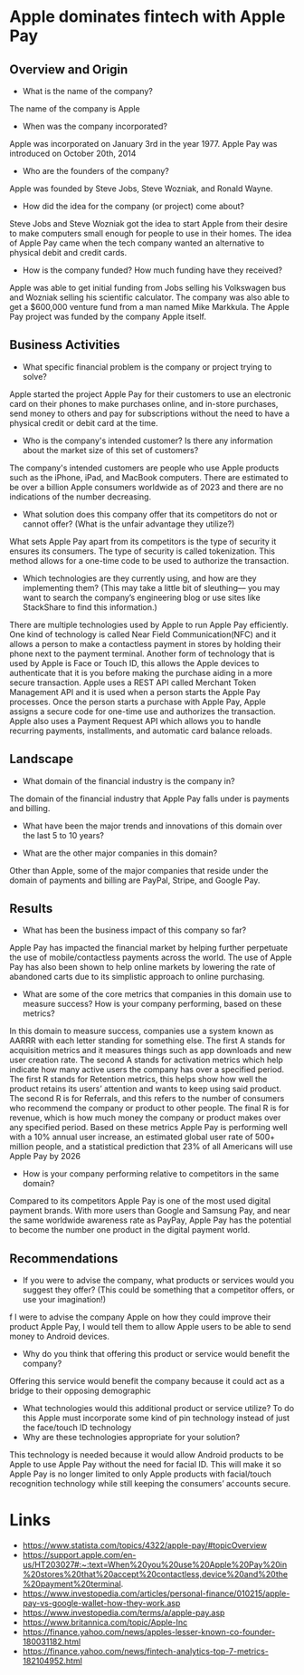 # Apple dominates fintech with Apple Pay 
	

## Overview and Origin
	
* What is the name of the company?
	
The name of the company is Apple
* When was the company incorporated?
	
Apple was incorporated on January 3rd in the year 1977. Apple Pay was introduced on October 20th, 2014
* Who are the founders of the company?
	
Apple was founded by Steve Jobs, Steve Wozniak, and Ronald Wayne.
* How did the idea for the company (or project) come about?
	
Steve Jobs and Steve Wozniak got the idea to start Apple from their desire to make computers small enough for people to use in their homes. The idea of Apple Pay came when the tech company wanted an alternative to physical debit and credit cards.
* How is the company funded? How much funding have they received?
	
Apple was able to get initial funding from Jobs selling his Volkswagen bus and Wozniak selling his scientific calculator. The company was also able to get a $600,000 venture fund from a man named Mike Markkula. The Apple Pay project was funded by the company Apple itself.

## Business Activities

* What specific financial problem is the company or project trying to solve?
	
Apple started the project Apple Pay for their customers to use an electronic card on their phones to make purchases online, and in-store purchases, send money to others and pay for subscriptions without the need to have a physical credit or debit card at the time.  
* Who is the company's intended customer?  Is there any information about the market size of this set of customers?
	
The company's intended customers are people who use Apple products such as the iPhone, iPad, and MacBook computers. There are estimated to be over a billion Apple consumers worldwide as of 2023 and there are no indications of the number decreasing.
* What solution does this company offer that its competitors do not or cannot offer? (What is the unfair advantage they utilize?)

What sets Apple Pay apart from its competitors is the type of security it ensures its consumers. The type of security is called tokenization. This method allows for a one-time code to be used to authorize the transaction.
* Which technologies are they currently using, and how are they implementing them? (This may take a little bit of sleuthing–– you may want to search the company’s engineering blog or use sites like StackShare to find this information.)
	
There are multiple technologies used by Apple to run Apple Pay efficiently. One kind of technology is called Near Field Communication(NFC) and it allows a person to make a contactless payment in stores by holding their phone next to the payment terminal. Another form of technology that is used by Apple is Face or Touch ID, this allows the Apple devices to authenticate that it is you before making the purchase aiding in a more secure transaction. Apple uses a REST API called Merchant Token Management API and it is used when a person starts the Apple Pay processes. Once the person starts a purchase with Apple Pay, Apple assigns a secure code for one-time use and authorizes the transaction. Apple also uses a Payment Request API which allows you to handle recurring payments, installments, and automatic card balance reloads.

## Landscape

* What domain of the financial industry is the company in?
	
The domain of the financial industry that Apple Pay falls under is payments and billing.
* What have been the major trends and innovations of this domain over the last 5 to 10 years?

* What are the other major companies in this domain?
	
Other than Apple, some of the major companies that reside under the domain of payments and billing are PayPal, Stripe, and Google Pay.

## Results

* What has been the business impact of this company so far?
	
Apple Pay has impacted the financial market by helping further perpetuate the use of mobile/contactless payments across the world. The use of Apple Pay has also been shown to help online markets by lowering the rate of abandoned carts due to its simplistic approach to online purchasing. 
* What are some of the core metrics that companies in this domain use to measure success? How is your company performing, based on these metrics?
	
In this domain to measure success, companies use a system known as AARRR with each letter standing for something else. The first A stands for acquisition metrics and it measures things such as app downloads and new user creation rate. The second A stands for activation metrics which help indicate how many active users the company has over a specified period. The first R stands for Retention metrics, this helps show how well the product retains its users’ attention and wants to keep using said product. The second R is for Referrals, and this refers to the number of consumers who recommend the company or product to other people. The final R is for revenue, which is how much money the company or product makes over any specified period. Based on these metrics Apple Pay is performing well with a 10% annual user increase, an estimated global user rate of 500+ million people, and a statistical prediction that 23% of all Americans will use Apple Pay by 2026
* How is your company performing relative to competitors in the same domain?
	
Compared to its competitors Apple Pay is one of the most used digital payment brands. With more users than Google and Samsung Pay, and near the same worldwide awareness rate as PayPay, Apple Pay has the potential to become the number one product in the digital payment world.

## Recommendations

* If you were to advise the company, what products or services would you suggest they offer? (This could be something that a competitor offers, or use your imagination!)
	
f I were to advise the company Apple on how they could improve their product Apple Pay, I would tell them to allow Apple users to be able to send money to Android devices.
* Why do you think that offering this product or service would benefit the company?
	
Offering this service would benefit the company because it could act as a bridge to their opposing demographic 
* What technologies would this additional product or service utilize?
	To do this Apple must incorporate some kind of pin technology instead of just the face/touch ID technology
* Why are these technologies appropriate for your solution?
	
This technology is needed because it would allow Android products to be Apple to use Apple Pay without the need for facial ID. This will make it so Apple Pay is no longer limited to only Apple products with facial/touch recognition technology while still keeping the consumers’ accounts secure.

# Links 
* https://www.statista.com/topics/4322/apple-pay/#topicOverview
* https://support.apple.com/en-us/HT203027#:~:text=When%20you%20use%20Apple%20Pay%20in%20stores%20that%20accept%20contactless,device%20and%20the%20payment%20terminal.
* https://www.investopedia.com/articles/personal-finance/010215/apple-pay-vs-google-wallet-how-they-work.asp
* https://www.investopedia.com/terms/a/apple-pay.asp
* https://www.britannica.com/topic/Apple-Inc
* https://finance.yahoo.com/news/apples-lesser-known-co-founder-180031182.html
* https://finance.yahoo.com/news/fintech-analytics-top-7-metrics-182104952.html
